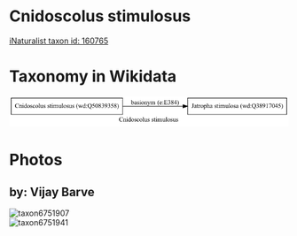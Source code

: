 
Cnidoscolus stimulosus
======================
  
[iNaturalist taxon id: 160765](https://www.inaturalist.org/taxa/160765)
# Taxonomy in Wikidata
  
![Cnidoscolus stimulosus](../wikidata_schemas/Cnidoscolus_stimulosus.gv.png)
# Photos

## by: Vijay Barve
  
![taxon6751907](https://inaturalist-open-data.s3.amazonaws.com/photos/7117382/medium.jpeg)  
![taxon6751941](https://inaturalist-open-data.s3.amazonaws.com/photos/7117430/medium.jpeg)